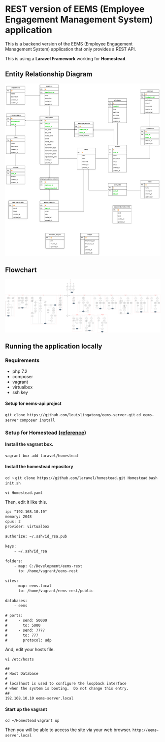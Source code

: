 # REST version of EEMS (Employee Engagement Management System) application

This is a backend version of the EEMS (Employee Engagement Management System) application that only provides a REST API. 

This is using a **Laravel Framework** working for **Homestead**.

## Entity Relationship Diagram
![alt ERD](documentations/ERD.png)

## Flowchart
![alt ERD](documentations/Flowchart.png)

## Running the application locally

### Requirements
- php 7.2
- composer
- vagrant
- virtualbox
- ssh key

#### Setup for eems-api project
`git clone https://github.com/louislingatong/eems-server.git`
`cd eems-server`
`composer install`

### Setup for Homestead [(reference)](https://laravel.com/docs/5.8/homestead)

#### Install the vagrant box.
`vagrant box add laravel/homestead`

#### Install the homestead repository
`cd ~`
`git clone https://github.com/laravel/homestead.git Homestead`
`bash init.sh`

`vi Homestead.yaml`

Then, edit it like this.

```:bash
ip: "192.168.10.10"
memory: 2048
cpus: 2
provider: virtualbox

authorize: ~/.ssh/id_rsa.pub

keys:
    - ~/.ssh/id_rsa

folders:
    - map: C:/Development/eems-rest
      to: /home/vagrant/eems-rest

sites:
    - map: eems.local
      to: /home/vagrant/eems-rest/public

databases:
    - eems

# ports:
#     - send: 50000
#       to: 5000
#     - send: 7777
#       to: 777
#       protocol: udp
```

And, edit your hosts file.

`vi /etc/hosts`

```
##
# Host Database
#
# localhost is used to configure the loopback interface
# when the system is booting.  Do not change this entry.
##
192.168.10.10 eems-server.local
```

#### Start up the vagrant
`cd ~/Homestead`
`vagrant up`

Then you will be able to access the site via your web browser.
`http://eems-server.local`
